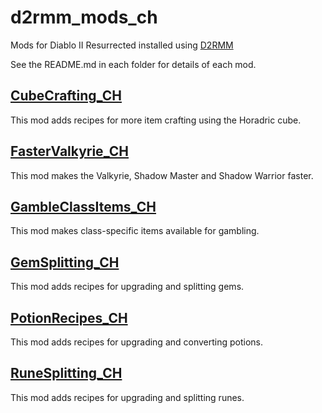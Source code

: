 # d2rmm_mods_ch
Mods for Diablo II Resurrected installed using [D2RMM](https://github.com/olegbl/d2rmm)

See the README.md in each folder for details of each mod.

## [CubeCrafting_CH](https://github.com/TimothyByrd/d2rmm_mods_ch/tree/main/CubeCrafting_CH)
This mod adds recipes for more item crafting using the Horadric cube.

## [FasterValkyrie_CH](https://github.com/TimothyByrd/d2rmm_mods_ch/tree/main/FasterValkyrie_CH) 
This mod makes the Valkyrie, Shadow Master and Shadow Warrior faster.

## [GambleClassItems_CH](https://github.com/TimothyByrd/d2rmm_mods_ch/tree/main/GambleClassItems_CH)
This mod makes class-specific items available for gambling.

## [GemSplitting_CH](https://github.com/TimothyByrd/d2rmm_mods_ch/tree/main/GemSplitting_CH)
This mod adds recipes for upgrading and splitting gems.

## [PotionRecipes_CH](https://github.com/TimothyByrd/d2rmm_mods_ch/tree/main/PotionRecipes_CH)
This mod adds recipes for upgrading and converting potions.

## [RuneSplitting_CH](phttps://github.com/TimothyByrd/d2rmm_mods_ch/tree/main/RuneSplitting_CH)
This mod adds recipes for upgrading and splitting runes.
